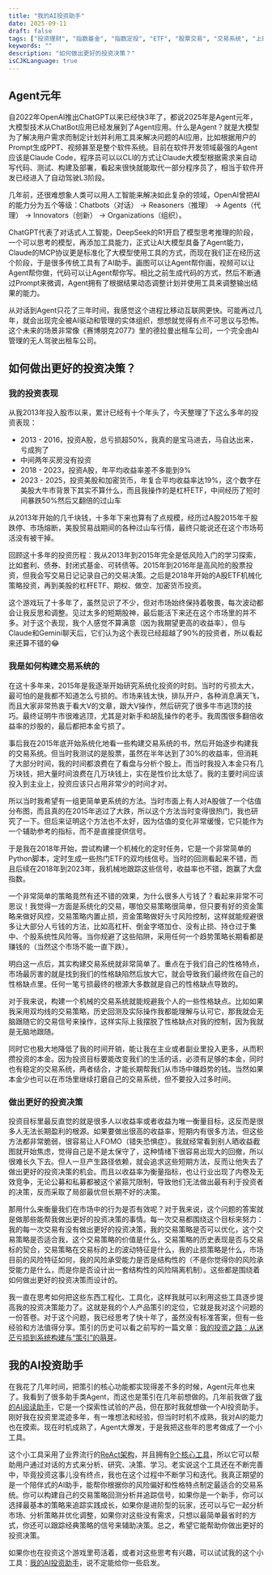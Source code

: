 ```yaml
---
title: "我的AI投资助手"
date: 2025-09-11
draft: false
tags: ["投资理财", "指数基金", "指数定投", "ETF", "股票交易", "交易系统", "上班族理财"]
keywords: ""
description: "如何做出更好的投资决策？"
isCJKLanguage: true
---
```


## Agent元年

自2022年OpenAI推出ChatGPT以来已经快3年了，都说2025年是Agent元年，大模型技术从ChatBot应用已经发展到了Agent应用。什么是Agent？就是大模型为了解决用户需求而制定计划并利用工具来解决问题的AI应用，比如根据用户的Prompt生成PPT、视频甚至是整个软件系统。目前在软件开发领域最强的Agent应该是Claude Code，程序员可以以CLI的方式让Claude大模型根据需求来自动写代码、测试、构建及部署，看起来很快就能取代一部分程序员了，相当于软件开发已经进入了自动驾驶L3阶段。

几年前，还很难想象人类可以用人工智能来解决如此复杂的领域，OpenAI曾把AI的能力分为五个等级：Chatbots（对话） -> Reasoners（推理） -> Agents（代理） -> Innovators（创新） -> Organizations（组织）。

ChatGPT代表了对话式人工智能，DeepSeek的R1开启了模型思考推理的阶段，一个可以思考的模型，再添加工具能力，正式让AI大模型具备了Agent能力，Claude的MCP协议更是标准化了大模型使用工具的方式，而现在我们正在经历这个阶段，于是很多传统工具有了AI助手。画图可以让Agent帮你画，视频可以让Agent帮你做，代码可以让Agent帮你写。相比之前生成代码的方式，然后不断通过Prompt来微调，Agent拥有了根据结果动态调整计划并使用工具来调整输出结果的能力。

从对话到Agent只花了三年时间，我感觉这个进程比移动互联网更快。可能再过几年，就会出现完全被AI驱动和管理的实体组织，想想就觉得有点不可思议与恐怖。这个未来的场景非常像《赛博朋克2077》里的德拉曼出租车公司，一个完全由AI管理的无人驾驶出租车公司。

## 如何做出更好的投资决策？

### 我的投资表现

从我2013年投入股市以来，累计已经有十个年头了，今天整理了下这么多年的投资表现：

- 2013 - 2016，投资A股，总亏损超50%，我真的是宝马进去，马自达出来，亏成狗了
- 中间两年买房没有投资
- 2018 - 2023，投资A股，年平均收益率差不多能到9%
- 2023 - 2025，投资美股和加密货币，年复合平均收益率达19%，这个数字在美股大牛市背景下其实不算什么，而且我操作的是杠杆ETF，中间经历了短时间暴跌50%然后又翻倍的过山车

从2013年开始的几千块钱，十多年下来也算有了点规模，经历过A股2015年千股跌停、市场熔断，美股贸易战期间的各种过山车行情，最终只能说还在这个市场苟活没有被干掉。

回顾这十多年的投资历程：我从2013年到2015年完全是低风险入门的学习探索，比如套利、债券、封闭式基金、可转债等。2015年到2016年是高风险的股票投资，但我会写交易日记记录自己的交易决策。之后是2018年开始的A股ETF机械化策略投资，再到美股的杠杆ETF、期权、做空、加密货币投资。

这个游戏玩了十多年了，虽然见识了不少，但对市场始终保持着敬畏，每次波动都会让我反思和调整。见过太多的短期股神，最后能活下来还在这个市场里的并不多。对于这个表现，我个人感觉不算满意（因为我期望更高的收益率），但与Claude和Gemini聊天后，它们认为这个表现已经超越了90%的投资者，所以看起来还算不错的😂

### 我是如何构建交易系统的

在这十多年来，2015年是我逐渐开始研究系统化投资的时刻。当时的亏损太大，最可怕的是我都不知道怎么亏损的。市场来钱太快，排队开户，各种消息满天飞，而且大家非常热衷于看大V的文章，跟大V操作，然后研究了很多牛市逃顶的技巧。最终证明牛市很难逃顶，尤其是对新手和胡乱操作的老手。我周围很多翻倍收益率的炒股的，最后都把本金亏损了。

事后我在2015年底开始系统化地看一些构建交易系统的书，然后开始逐步构建我的交易系统。但当时我测试的是股票，虽然在半年达到了30%的收益率，但消耗了大部分时间，我的时间都浪费在了看盘与分析个股上。而当时我投入本金只有几万块钱，把大量时间浪费在几万块钱上，实在是性价比太低了。我的主要时间应该投入到主业上，投资应该只占用非常少的时间才对。

所以当时我希望有一组更简单更系统的方法。当时市面上有人对A股做了一个估值分布图，而且真的在2015年逃过了大跌，所以这个方法当时变得很热门，我也研究了一下。但后来证明这个方法也不太好，因为估值的变化非常缓慢，它只能作为一个辅助参考的指标，而不是直接提供信号。

于是我在2018年开始，尝试构建一个机械化的定时任务，它是一个非常简单的Python脚本，定时生成一些热门ETF的双均线信号。当时的回测看起来不错，而且后续在2018年到2023年，我机械地跟踪这些信号，收益率也不错，跑赢了大盘指数。

一个非常简单的策略竟然有还不错的效果，为什么很多人亏钱了？看起来非常不可思议！我觉得一方面是系统化的交易，哪怕交易策略很简单，但只要有好的资金策略来做好风控，交易策略内置止损，资金策略做好头寸风险控制，这样就能规避很多让大部分人亏钱的方法，比如高杠杆、倒金字塔加仓、没有止损、持仓过于集中、个股系统性风险等。当你规避了这些陷阱，采用任何一个趋势策略长期看都是赚钱的（当然这个市场不能一直下跌）。

明白这一点后，其实构建交易系统就非常简单了。重点在于我们自己的性格特点，市场最厉害的就是找到我们的性格缺陷然后放大它，就会导致我们最终败在自己的性格缺点里。任何一笔亏损最终的根源大多数就是自己的性格缺点导致的。

对于我来说，构建一个机械的交易系统就能规避我个人的一些性格缺点。比如如果我采用双均线的交易策略，历史回测及实际操作我都能理解与认可它，那我就会无脑跟随它的交易信号来操作，这样实际上我摆脱了性格缺点对我的控制，因为我就是无脑地跟随。

同时它也极大地降低了我的时间开销，能让我在主业或者副业里投入更多，从而积攒投资的本金。因为投资目标要能改变我们的生活的话，必须有足够的本金，同时也有稳定的交易系统，两者结合，才能长期帮我们从市场中赚趋势的钱。当然如果本金少也可以在市场里继续打磨自己的交易系统，但不要投入过多时间。

### 做出更好的投资决策

投资目标里最反直觉的就是很多人以收益率或者收益为唯一衡量目标，这反而是很多人无法长期盈利的根源。如果要做出很高的收益率，短期内有很多方法，但这些方法都非常脆弱，很容易让人FOMO（错失恐惧症）。我就经常看到别人晒收益截图就开始焦虑，觉得自己是不是太保守了，这种情绪下很容易出现大的回撤，所以很难长久下去。但人一旦产生路径依赖，就会追求这些短期方法，反而让他失去了做出更好的投资决策的机会。而且以收益率为衡量指标，也让行业出现了内卷及无效竞争，无论公募和私募都被这个紧箍咒限制，导致他们无法做出最有利于投资者的决策，反而采取了局部最优但长期不好的决策。

那用什么来衡量我们在市场中的行为是否有效呢？对于我来说，这个问题的答案就是做那些能帮我做出更好的投资决策的事情。每一次交易都围绕这个目标来努力：我的每一次交易有没有做出更好的投资决策，我的交易策略是否可以优化，这个交易策略是否适合我，这个交易策略的价值是什么，交易策略的历史表现是否与交易标的契合，交易策略在交易标的上的波动特征是什么，我的止损策略是什么，市场目前的风险特征如何，我的风险承受能力是否是结构性的（不是你觉得你的风险承受能力是什么，而是你是否设计出一套结构性的风险隔离机制）。这些都是围绕着如何做出更好的投资决策而设计的。

我一直在思考如何把这些东西工程化、工具化，这样我就可以利用这些工具逐步提高我的投资决策能力了。这就是我的个人产品策引的定位，它就是我对这个问题的一份答卷。对于这个问题，我已经思考了快十年了，虽然没有标准答案，但有一些经验和方法值得分享。策引的历史可以看之前写的一篇文章：[我的投资之路：从迷茫亏损到系统构建与“策引”的萌芽](/self/my-investment-path/)。

## 我的AI投资助手

在我花了几年时间，把策引的核心功能都实现得差不多的时候，Agent元年也来了。我看到了很多助手类Agent，而这也是策引在几年前想做的。几年前我做了[我的AI阅读助手](/self/my-gpt-reader/)，它是一个探索性试验的产品，但在那时我就想做一个AI投资助手。刚好我在投资里混迹多年，有一堆想法和经验，但当时时机不成熟，我对AI的能力也在摸索。现在时机成熟了，Agent大爆发，于是我把这些年的思考做成了一个小工具。

这个小工具采用了业界流行的[ReAct架构](https://docs.myinvestpilot.com/docs/ai-assistant/roadmap)，并且拥有[9个核心工具](https://docs.myinvestpilot.com/docs/ai-assistant/capabilities)，所以它可以帮助用户通过对话的方式来分析、研究、决策、学习。老实说这个工具还在不断完善中，毕竟投资这事儿没有终点，我也在这个过程中不断学习和迭代。我真正期望的是一个陪伴式的AI助手，能帮你根据你的风险偏好和性格特点制定最适合的交易系统。你可以构建自己的交易策略回测分析并追踪信号，如果你是一个新手，你可以选择最基本的策略来追踪实践成长，如果你是进阶型的玩家，还可以与它一起分析市场、分析策略并优化调整，如果你对这些没有需求，只想以最简单最省时的方式，你还可以跟踪经典策略的信号来辅助决策。总之，希望它能帮助你做出更好的投资决策。

如果你也在投资这个游戏里苟活着，或者对这些思考有兴趣，可以试试我的这个小工具：[我的AI投资助手](https://www.myinvestpilot.com/chat2invest)，说不定能给你一些启发。
